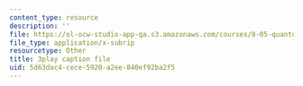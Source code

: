 ```yaml
---
content_type: resource
description: ''
file: https://ol-ocw-studio-app-qa.s3.amazonaws.com/courses/8-05-quantum-physics-ii-fall-2013/5d63dac4cece5920a2ee840ef92ba2f5_RTKvGmiT-9Q.vtt
file_type: application/x-subrip
resourcetype: Other
title: 3play caption file
uid: 5d63dac4-cece-5920-a2ee-840ef92ba2f5
---
```

